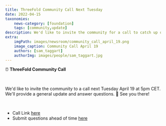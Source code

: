 ```yaml
---
title: ThreeFold Community Call Next Tuesday 
date: 2022-04-15
taxonomies:
    news-category: [foundation]
    tags: [community,update]
description: We'd like to invite the community for a call to catch up on all things ThreeFold next Tuesday April 19th.
extra:
    imgPath: images/newsroom/community_call_april_19.png
    image_caption: Community Call April 19
    authors: [sam_taggart]
    authorImg: images/people/sam_taggart.jpg
---
```



⏰ **ThreeFold Community Call**

<br/>

We'd like to invite the community to a call next Tuesday April 19 at 5pm CET. We'll provide a general update and answer questions. 🙏 See you there!

<br/>

- Call Link [here](https://bit.ly/tfcommunitycall)
- Submit questions ahead of time [here](https://forum.threefold.io/t/threefold-community-call-april-19-2022/2682)